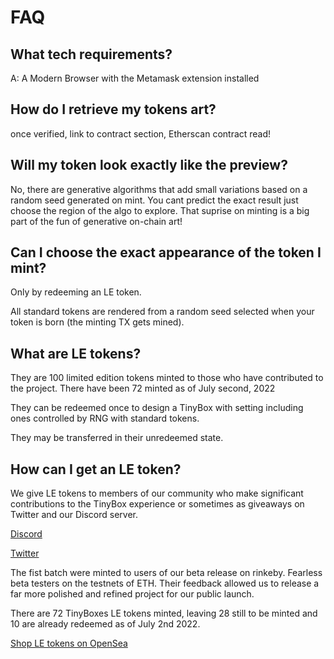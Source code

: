 # FAQ

## What tech requirements?
A: A Modern Browser with the Metamask extension installed

## How do I retrieve my tokens art?
once verified, link to contract section, Etherscan contract read!

## Will my token look exactly like the preview?
No, there are generative algorithms that add small variations based on a random seed generated on mint. You cant predict the exact result just choose the region of the algo to explore. That suprise on minting is a big part of the fun of generative on-chain art!

## Can I choose the exact appearance of the token I mint?
Only by redeeming an LE token.

All standard tokens are rendered from a random seed selected when your token is born (the minting TX gets mined).

## What are LE tokens?
They are 100 limited edition tokens minted to those who have contributed to the project. There have been 72 minted as of July second, 2022

They can be redeemed once to design a TinyBox with setting including ones controlled by RNG with standard tokens.

They may be transferred in their unredeemed state.

## How can I get an LE token?
We give LE tokens to members of our community who make significant contributions to the TinyBox experience or sometimes as giveaways on Twitter and our Discord server.

[Discord](https://discord.gg/2wWANVfCuE)

[Twitter](https://twitter.com/tinyboxeseth)

The fist batch were minted to users of our beta release on rinkeby. Fearless beta testers on the testnets of ETH. Their feedback allowed us to release a far more polished and refined project for our public launch.

There are 72 TinyBoxes LE tokens minted, leaving 28 still to be minted and 10 are already redeemed as of July 2nd 2022.

[Shop LE tokens on OpenSea](https://opensea.io/collection/tinyboxes?search[sortAscending]=true&search[sortBy]=PRICE&search[stringTraits][0][name]=Type&search[stringTraits][0][values][0]=LE)
